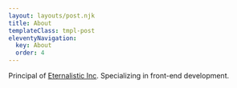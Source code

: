 ```yaml
---
layout: layouts/post.njk
title: About
templateClass: tmpl-post
eleventyNavigation:
  key: About
  order: 4
---
```


Principal of [Eternalistic Inc](https://www.eternalistic.com). Specializing in front-end development.
